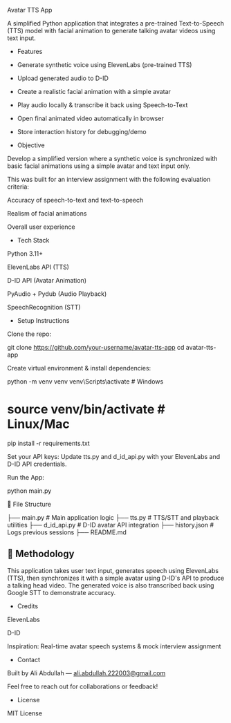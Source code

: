 Avatar TTS App

A simplified Python application that integrates a pre-trained Text-to-Speech (TTS) model with facial animation to generate talking avatar videos using text input.

* Features

* Generate synthetic voice using ElevenLabs (pre-trained TTS)

* Upload generated audio to D-ID

* Create a realistic facial animation with a simple avatar

* Play audio locally & transcribe it back using Speech-to-Text

* Open final animated video automatically in browser

* Store interaction history for debugging/demo

* Objective

Develop a simplified version where a synthetic voice is synchronized with basic facial animations using a simple avatar and text input only.

This was built for an interview assignment with the following evaluation criteria:

Accuracy of speech-to-text and text-to-speech

Realism of facial animations

Overall user experience

* Tech Stack

Python 3.11+

ElevenLabs API (TTS)

D-ID API (Avatar Animation)

PyAudio + Pydub (Audio Playback)

SpeechRecognition (STT)

* Setup Instructions

Clone the repo:

git clone https://github.com/your-username/avatar-tts-app
cd avatar-tts-app

Create virtual environment & install dependencies:

python -m venv venv
venv\Scripts\activate     # Windows
# source venv/bin/activate  # Linux/Mac
pip install -r requirements.txt

Set your API keys:
Update tts.py and d_id_api.py with your ElevenLabs and D-ID API credentials.

Run the App:

python main.py

📂 File Structure

├── main.py              # Main application logic
├── tts.py               # TTS/STT and playback utilities
├── d_id_api.py          # D-ID avatar API integration
├── history.json         # Logs previous sessions
├── README.md            

## 🧠 Methodology

This application takes user text input, generates speech using ElevenLabs (TTS), then synchronizes it with a simple avatar using D-ID's API to produce a talking head video. The generated voice is also transcribed back using Google STT to demonstrate accuracy.

* Credits

ElevenLabs

D-ID

Inspiration: Real-time avatar speech systems & mock interview assignment

* Contact

Built by Ali Abdullah — ali.abdullah.222003@gmail.com

Feel free to reach out for collaborations or feedback!

* License

MIT License
